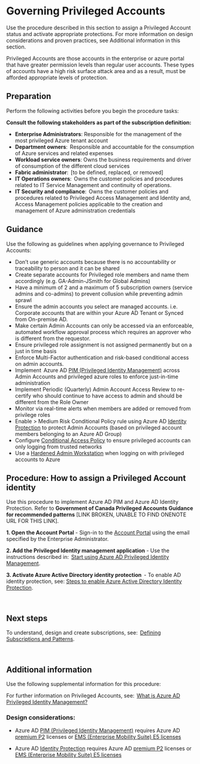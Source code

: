 # Governing Privileged Accounts 


Use the procedure described in this section to assign a Privileged Account status and activate appropriate protections. For more information on design considerations and proven practices, see Additional information in this section.  


Privileged Accounts are those accounts in the enterprise or azure portal that have greater permission levels than regular user accounts. These types of accounts have a high risk surface attack area and as a result, must be afforded appropriate levels of protection.  
  

## Preparation  


Perform the following activities before you begin the procedure tasks:  

**Consult the following stakeholders as part of the subscription definition:**  

  - **Enterprise Administrators**: Responsible for the management of the most privileged Azure tenant account   
  - **Department owners**:  Responsible and accountable for the consumption of Azure services and related expenses  
  - **Workload service owners**: Owns the business requirements and driver of consumption of the different cloud services  
  - **Fabric administrator**:  [to be defined, replaced, or removed]  
  - **IT Operations owners**:  Owns the customer policies and procedures related to IT Service Management and continuity of operations.  
  - **IT Security and compliance**:  Owns the customer policies and procedures related to Privileged Access Management and Identity and, Access Management policies applicable to the creation and management of Azure administration credentials  


## Guidance   


Use the following as guidelines when applying governance to Privileged Accounts:  

  - Don’t use generic accounts because there is no accountability or traceability to person and it can be shared  
  - Create separate accounts for Privileged role members and name them accordingly (e.g. GA-Admin-JSmith for Global Admins)  
  - Have a minimum of 2 and a maximum of 5 subscription owners (service admins and co-admins) to prevent collusion while preventing admin 
  sprawl  
  - Ensure the admin accounts you select are managed accounts. i.e. Corporate accounts that are within your Azure AD Tenant or Synced from On-premise AD.  
  - Make certain Admin Accounts can only be accessed via an enforceable, automated workflow approval process which requires an approver who 
  is different from the requestor.  
  - Ensure privileged role assignment is not assigned permanently but on a just in time basis  
  - Enforce Multi-Factor authentication and risk-based conditional access on admin accounts.  
  - Implement  Azure AD [PIM (Privileged Identity Management)](https://docs.microsoft.com/en-us/azure/active-directory/active-directory-privileged-identity-management-configure) across Admin Accounts and privileged azure roles to enforce just-in-time 
  administration  
  - Implement Periodic (Quarterly) Admin Account Access Review to re-certify who should continue to have access to admin and should be different from the Role Owner  
  - Monitor via real-time alerts when members are added or removed from privilege roles   
  - Enable > Medium Risk Conditional Policy rule using Azure AD [Identity Protection](https://docs.microsoft.com/en-us/azure/active-directory/active-directory-identityprotection-enable)  to protect Admin Accounts (based on privileged account members belonging to an Azure AD Group)  
  - Configure [Conditional Access Policy](https://docs.microsoft.com/en-us/azure/active-directory/active-directory-conditional-access-locations) to ensure privileged accounts can only logging from trusted networks  
  - Use a [Hardened Admin Workstation](https://docs.microsoft.com/en-us/azure/security/azure-security-management#client-configuration) when logging on with privileged accounts to Azure  



## Procedure: How to assign a Privileged Account identity  


Use this procedure to implement Azure AD PIM and Azure AD Identity Protection. Refer to **Government of Canada Privileged Accounts Guidance for recommended patterns** [LINK BROKEN, UNABLE TO FIND ONENOTE URL FOR THIS LINK].  


**1. Open the Account Portal** 
    - Sign-in to the [Account Portal]((https://account.azure.com)) using the email specified by the Enterprise Administrator.  


**2. Add the Privileged Identity management application** 
    - Use the instructions described in:  [Start using Azure AD Privileged Identity Management](https://docs.microsoft.com/en-us/azure/active-directory/active-directory-privileged-identity-management-getting-started).  


**3. Activate Azure Active Directory identity protection**  
    - To enable AD identity protection, see: [Steps to enable Azure Active Directory Identity Protection](https://docs.microsoft.com/en-us/azure/active-directory/active-directory-identityprotection-enable).  


 
## Next steps  


To understand, design and create subscriptions, see:  [Defining Subscriptions and Patterns](2.0-Defining-Subscriptions-and-Patterns.md).  

  


## Additional information  


Use the following supplemental information for this procedure:  


For further information on Privileged Accounts, see:  [What is Azure AD Privileged Identity Management?](https://docs.microsoft.com/en-us/azure/active-directory/active-directory-privileged-identity-management-configure)  


### Design considerations:  

- Azure AD [PIM (Privileged Identity Management)](https://docs.microsoft.com/en-us/azure/active-directory/active-directory-privileged-identity-management-configure) requires Azure AD [premium P2](https://azure.microsoft.com/en-us/services/active-directory/) licenses or [EMS (Enterprise Mobility Suite) E5 licenses](https://www.microsoft.com/en-ca/cloud-platform/enterprise-mobility-security-pricing)   


- Azure AD [Identity Protection](https://docs.microsoft.com/en-us/azure/active-directory/active-directory-identityprotection-enable) requires Azure AD [premium P2](https://azure.microsoft.com/en-us/services/active-directory/) licenses or [EMS (Enterprise Mobility Suite) E5 licenses](https://www.microsoft.com/en-ca/cloud-platform/enterprise-mobility-security-pricing)   






  
